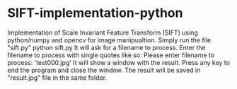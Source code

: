 # SIFT-implementation-python
Implementation of Scale Invariant Feature Transform (SIFT) using python/numpy and opencv for image manipualtion.
Simply run the file "sift.py"
    python sift.py
It will ask for a filename to process. Enter the filename to process with single quotes like so:
    Please enter filename to process: 'test000.jpg'
It will show a window with the result. Press any key to end the program and close the window. The result will be saved in "result.jpg" file in the same folder.
